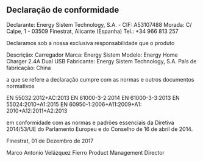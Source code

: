 ## Declaração de conformidade

Declarante: Energy Sistem Technology, S.A. - CIF: A53107488
Morada: C/ Calpe, 1 - 03509 Finestrat, Alicante (Espanha)
Tel.: +34 966 813 257

Declaramos sob a nossa exclusiva responsabilidade que o produto

Descrição: Carregador 
Marca: Energy Sistem
Modelo: Energy Home Charger 2.4A Dual USB 
Fabricante: Energy Sistem Technology, S.A.
País de fabricação:  China

a que se refere a declaração cumpre com as normas e outros documentos normativos

EN 55032:2012+AC:2013
EN 61000-3-2:2014
EN 61000-3-3:2013
EN 55024:2010+A1:2015
EN 60950-1:2006+A11:2009+A1:
2010+A12:2011+A2:2013

em conformidade com as normas e padrões essenciais da Diretiva 2014/53/UE do Parlamento Europeu e do Conselho de 16 de abril de 2014.

Finestrat, 01 de Dezembro de 2017

Marco Antonio Velázquez Fierro
Product Management Director

